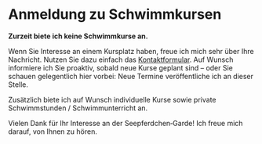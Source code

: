 # Anmeldung zu Schwimmkursen

<p class="lead mb-1"><strong>Zurzeit biete ich keine Schwimmkurse an.</strong></p>

Wenn Sie Interesse an einem Kursplatz haben, freue ich mich sehr über Ihre Nachricht. Nutzen Sie dazu einfach das [Kontaktformular](/kontakt). Auf Wunsch informiere ich Sie proaktiv, sobald neue Kurse geplant sind – oder Sie schauen gelegentlich hier vorbei: Neue Termine veröffentliche ich an dieser Stelle.

Zusätzlich biete ich auf Wunsch individuelle Kurse sowie private Schwimmstunden / Schwimmunterricht an.

Vielen Dank für Ihr Interesse an der Seepferdchen‑Garde! Ich freue mich darauf, von Ihnen zu hören.
